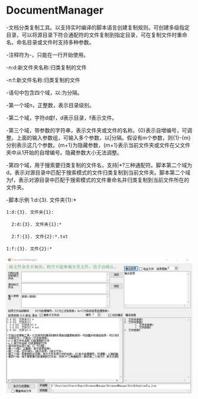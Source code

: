# DocumentManager

-文档分类复制工具。以支持实时编译的脚本语言创建复制规则。可创建多级指定目录，可以将源目录下符合通配符的文件复制到指定目录，可在复制文件时重命名。命名目录或文件时支持多种参数。

-注释符为-，只能在一行开始使用。

-n:d:新文件夹名称:归类复制的文件

-n:f:新文件名称:归类复制的文件

-语句中包含四个域，以:为分隔。

-第一个域n，正整数，表示目录级别。

-第二个域，字符d或f，d表示目录，f表示文件。

-第三个域，带参数的字符串，表示文件夹或文件的名称。{0}表示自增编号，可调整。上面的输入参数组，可输入多个参数，以|分隔。假设有m个参数，则{1}-{m}分别表示这几个参数。{m+1}为隐藏参数，{m+1}表示当前文件夹或文件在父文件夹中从1开始的自增编号。隐藏参数大小无法调整。

-第四个域，用于搜索要归类复制的文件名，支持|*?三种通配符。脚本第二个域为d，表示对源目录中匹配于搜索模式的文件归类复制到当前文件夹。脚本第二个域为f，表示对源目录中匹配于搜索模式的文件重命名并归类复制到当前文件所在的文件夹。

-脚本示例
    1:d:{3}. 文件夹{1}:*

    1:d:{3}. 文件夹{1}:

      2:d:{3}. 文件夹{1}:*

      2:f:{3}. 文件{2}:*.txt

    1:f:{3}. 文件{2}:*

![image](https://github.com/wy000000/DocumentManager/blob/master/DocumentManager/form.png)


